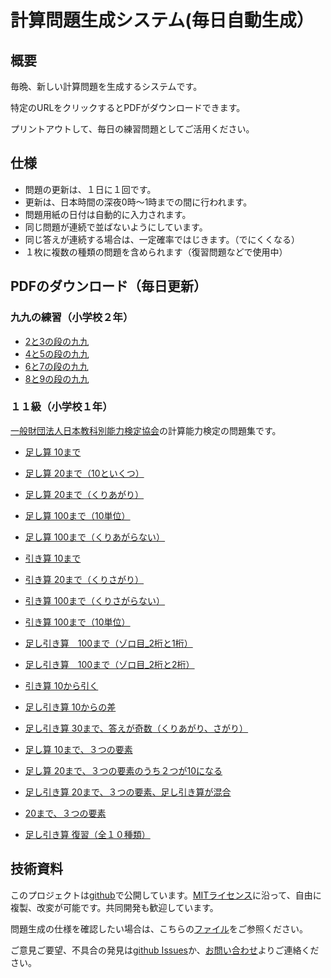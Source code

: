# 計算問題生成システム(毎日自動生成）

## 概要

毎晩、新しい計算問題を生成するシステムです。

特定のURLをクリックするとPDFがダウンロードできます。

プリントアウトして、毎日の練習問題としてご活用ください。

## 仕様

- 問題の更新は、１日に１回です。
- 更新は、日本時間の深夜0時〜1時までの間に行われます。
- 問題用紙の日付は自動的に入力されます。
- 同じ問題が連続で並ばないようにしています。
- 同じ答えが連続する場合は、一定確率ではじきます。（でにくくなる）
- １枚に複数の種類の問題を含められます（復習問題などで使用中）

## PDFのダウンロード（毎日更新）

### 九九の練習（小学校２年）

- [2と3の段の九九](https://gift10.net/pdf/?t=daily_cal_19)
- [4と5の段の九九](https://gift10.net/pdf/?t=daily_cal_20)
- [6と7の段の九九](https://gift10.net/pdf/?t=daily_cal_21)
- [8と9の段の九九](https://gift10.net/pdf/?t=daily_cal_22)

### １１級（小学校１年）

[一般財団法人日本教科別能力検定協会](http://kyoken.or.jp/index.html)の計算能力検定の問題集です。

- [足し算	10まで](https://gift10.net/pdf/?t=daily_cal_0)
- [足し算	20まで（10といくつ）](https://gift10.net/pdf/?t=daily_cal_1)

- [足し算	20まで（くりあがり）](https://gift10.net/pdf/?t=daily_cal_2)
- [足し算	100まで（10単位）](https://gift10.net/pdf/?t=daily_cal_3)
- [足し算	100まで（くりあがらない）](https://gift10.net/pdf/?t=daily_cal_4)
- [引き算	10まで](https://gift10.net/pdf/?t=daily_cal_5)
- [引き算	20まで（くりさがり）](https://gift10.net/pdf/?t=daily_cal_6)
- [引き算	100まで（くりさがらない）](https://gift10.net/pdf/?t=daily_cal_7)
- [引き算	100まで（10単位）](https://gift10.net/pdf/?t=daily_cal_8)
- [足し引き算　100まで（ゾロ目_2桁と1桁）](https://gift10.net/pdf/?t=daily_cal_9)
- [足し引き算　100まで（ゾロ目_2桁と2桁）](https://gift10.net/pdf/?t=daily_cal_10)
- [引き算	10から引く](https://gift10.net/pdf/?t=daily_cal_11)
- [足し引き算	10からの差](https://gift10.net/pdf/?t=daily_cal_12)
- [足し引き算	30まで、答えが奇数（くりあがり、さがり）](https://gift10.net/pdf/?t=daily_cal_13)
- [足し算	10まで、３つの要素](https://gift10.net/pdf/?t=daily_cal_14)
- [足し算	20まで、３つの要素のうち２つが10になる](https://gift10.net/pdf/?t=daily_cal_15)
- [足し引き算	20まで、３つの要素、足し引き算が混合](https://gift10.net/pdf/?t=daily_cal_16)
- [20まで、３つの要素](https://gift10.net/pdf/?t=daily_cal_17)
- [足し引き算	復習（全１０種類）](https://gift10.net/pdf/?t=daily_cal_18)

## 技術資料

このプロジェクトは[github](https://github.com/TakashiHamada/DailyCal)で公開しています。[MITライセンス](https://github.com/TakashiHamada/DailyCal/blob/main/LICENSE)に沿って、自由に複製、改変が可能です。共同開発も歓迎しています。

問題生成の仕様を確認したい場合は、こちらの[ファイル](https://github.com/TakashiHamada/DailyCal/blob/main/SubjectDefine.js)をご参照ください。

ご意見ご要望、不具合の発見は[github Issues](https://github.com/TakashiHamada/DailyCal/issues)か、[お問い合わせ](https://docs.google.com/forms/d/e/1FAIpQLSc6VYzbGQHDt16gFmeK7rctmjfijtZQaCXdK36yW_CfN9T66w/viewform?usp=sf_link)よりご連絡ください。
